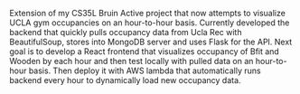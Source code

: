 Extension of my CS35L Bruin Active project that now attempts to visualize UCLA gym occupancies on an hour-to-hour basis.
Currently developed the backend that quickly pulls occupancy data from Ucla Rec with BeautifulSoup, stores into MongoDB server and uses Flask for the API.
Next goal is to develop a React frontend that visualizes occupancy of Bfit and Wooden by each hour and then test locally with pulled data on an hour-to-hour basis.
Then deploy it with AWS lambda that automatically runs backend every hour to dynamically load new occupancy data.

